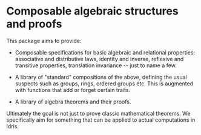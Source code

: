 # Composable algebraic structures and proofs

This package aims to provide:

* Composable specifications for basic algebraic and relational properties: associative and distributive laws, identity and inverse, reflexive and transitive properties, translation invariance -- just to name a few.

* A library of "standard" compositions of the above, defining the usual suspects such as groups, rings, ordered groups etc.  This is augmented with functions that add or forget certain traits.

* A library of algebra theorems and their proofs.

Ultimately the goal is not just to prove classic mathematical theorems.  We specifically aim for something that can be applied to actual computations in Idris.
